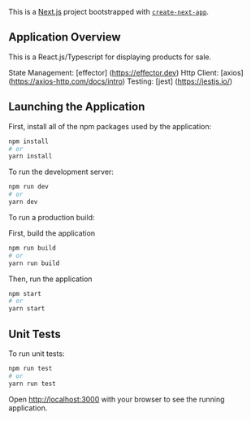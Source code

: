 This is a [Next.js](https://nextjs.org/) project bootstrapped with [`create-next-app`](https://github.com/vercel/next.js/tree/canary/packages/create-next-app).

## Application Overview
This is a React.js/Typescript for displaying products for sale.

State Management: [effector] (https://effector.dev)
Http Client: [axios] (https://axios-http.com/docs/intro)
Testing: [jest] (https://jestjs.io/)

## Launching the Application

First, install all of the npm packages used by the application:

```bash
npm install
# or
yarn install
```

To run the development server:

```bash
npm run dev
# or
yarn dev
```

To run a production build:

First, build the application
```bash
npm run build
# or
yarn run build
```

Then, run the application
```bash
npm start
# or
yarn start
```

## Unit Tests

To run unit tests:
```bash
npm run test
# or
yarn run test
```


Open [http://localhost:3000](http://localhost:3000) with your browser to see the running application.